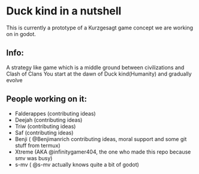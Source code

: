 ﻿# Duck kind in a nutshell

This is currently a prototype of a Kurzgesagt game concept we are working on in godot.


## Info:

A strategy like game which is a middle ground between civilizations and Clash of Clans
You start at the dawn of Duck kind(Humanity) and gradually evolve


## People working on it:

- Falderappes (contributing ideas)
- Deejah (contributing ideas)
- Triw (contributing ideas)
- Saf (contributing ideas)
- Benji ( @Benjimanrich contributing ideas, moral support and some git stuff from termux)
- Xtreme (AKA @infinitygamer404, the one who made this repo because smv was busy)
- s-mv ( @s-mv actually knows quite a bit of godot)
